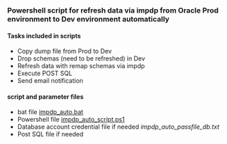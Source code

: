 ### Powershell script for refresh data via impdp from Oracle Prod environment to Dev environment automatically

#### Tasks included in scripts
- Copy dump file from Prod to Dev
- Drop schemas (need to be refreshed) in Dev 
- Refresh data with remap schemas via impdp
- Execute POST SQL
- Send email notification

#### script and parameter files
- bat file [impdp_auto.bat](https://github.com/VCNTQA/Oracle_Windows/blob/main/impdp_auto.bat)
- Powershell file [impdp_auto_script.ps1](https://github.com/VCNTQA/Oracle_Windows/blob/main/impdp_auto_script.ps1)
- Database account credential file if needed *impdp_auto_passfile_db.txt*
- Post SQL file if needed
